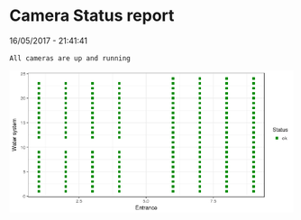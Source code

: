 Camera Status report
================
16/05/2017 - 21:41:41

    All cameras are up and running

![](camreport_files/figure-markdown_github/unnamed-chunk-2-1.png)
